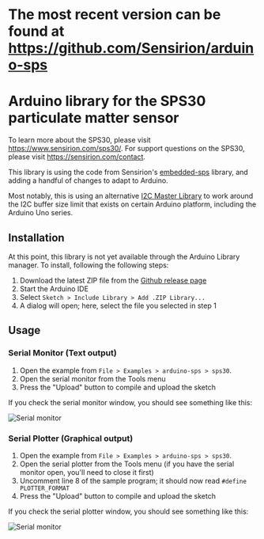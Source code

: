 # The most recent version can be found at https://github.com/Sensirion/arduino-sps



# Arduino library for the SPS30 particulate matter sensor

To learn more about the SPS30, please visit https://www.sensirion.com/sps30/. For support questions on the SPS30, please visit https://sensirion.com/contact.

This library is using the code from Sensirion's [embedded-sps](https://github.com/Sensirion/embedded-sps) library, and adding a handful of changes to adapt to Arduino.

Most notably, this is using an alternative [I2C Master Library](https://github.com/DSSCircuits/I2C-Master-Library) to work around the I2C buffer size limit that exists on certain Arduino platform, including the Arduino Uno series.

## Installation

At this point, this library is not yet available through the Arduino Library manager. To install, following the following steps:

1. Download the latest ZIP file from the [Github release page](https://github.com/winkj/arduino-sps/releases/latest)
1. Start the Arduino IDE
1. Select ```Sketch > Include Library > Add .ZIP Library...```
1. A dialog will open; here, select the file you selected in step 1

## Usage

### Serial Monitor (Text output)

1. Open the example from ```File > Examples > arduino-sps > sps30```. 
1. Open the serial monitor from the Tools menu
1. Press the "Upload" button to compile and upload the sketch

If you check the serial monitor window, you should see something like this:

![Serial monitor](doc/sps30-arduino-serial-monitor.jpg)

### Serial Plotter (Graphical output)

1. Open the example from ```File > Examples > arduino-sps > sps30```. 
1. Open the serial plotter from the Tools menu (if you have the serial monitor open, you'll need to close it first)
1. Uncomment line 8 of the sample program; it should now read ```#define PLOTTER_FORMAT```
1. Press the "Upload" button to compile and upload the sketch

If you check the serial plotter window, you should see something like this:


![Serial monitor](doc/sps30-arduino-serial-plotter.jpg)
